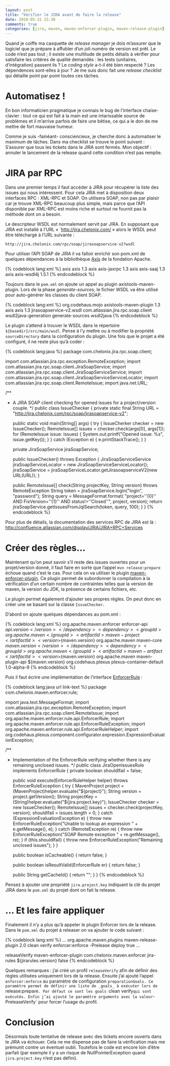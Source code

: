 ```yaml
---
layout: post
title: "Vérifier le JIRA avant de faire la release"
date: 2010-05-31 15:30
comments: true
categories: [jira, maven, maven-enforcer-plugin, maven-release-plugin]
---
```


Quand je coiffe ma casquette de _release manager_ je dois m’assurer que le logiciel que je prépare à affubler d’un joli numéro de version est prêt. Le code n’est pas tout ; il existe une multitude de petits détails à vérifier pour satisfaire les critères de qualité demandés : les tests (unitaires, d’intégration) passent ils ? Le _coding style_ a-t-il été bien respecté ? Les dépendences sont-elles à jour ? Je me suis donc fait une _release checklist_ qui détaille point par point toutes ces tâches.

Automatisez !
=============

En bon informaticien pragmatique je connais le bug de l’interface chaise-clavier : tout ce qui est fait à la main est une intarissable source de problèmes et il m’arrive parfois de faire une bêtise, ce qui a le don de me mettre de fort mauvaise humeur.

Comme je suis -fainéant- consciencieux, je cherche donc à automatiser le maximum de tâches. Dans ma checklist se trouve le point suivant : S’assurer que tous les tickets dans le JIRA sont fermés. Mon objectif : annuler le lancement de la release quand cette condition n’est pas remplie.

JIRA par RPC
============

Dans une premier temps il faut accéder à JIRA pour récupérer la liste des issues qui nous intéressent. Pour cela JIRA met à disposition deux interfaces RPC : XML-RPC et SOAP. On utilisera SOAP, non pas par plaisir car je trouve XML-RPC beaucoup plus simple, mais parce que l’API disponible par XML-RPC est moins riche et surtout ne fournit pas la méthode dont on a besoin.

Le descripteur WSDL est normalement servit par JIRA. En supposant que JIRA est installé à l’URL « `http://jira.chelonix.com/ » alors le WSDL peut être téléchargé à l’URL suivante :

`http://jira.chelonix.com/rpc/soap/jirasoapservice-v2?wsdl`

Pour utiliser l’API SOAP de JIRA il va falloir enrichir son pom.xml de quelques dépendances à la bibliothèque [Axis](http://ws.apache.org/axis/) de la fondation Apache.

{% codeblock lang:xml %}
    <!-- Axis dependencies -->
    <dependency>
      <groupId>axis</groupId>
      <artifactId>axis</artifactId>
      <version>1.3</version>
    </dependency>
    <dependency>
      <groupId>axis</groupId>
      <artifactId>axis-jaxrpc</artifactId>
      <version>1.3</version>
    </dependency>
    <dependency>
      <groupId>axis</groupId>
      <artifactId>axis-saaj</artifactId>
      <version>1.3</version>
    </dependency>
    <dependency>
      <groupId>axis</groupId>
      <artifactId>axis-wsdl4j</artifactId>
      <version>1.5.1</version>
    </dependency>
{% endcodeblock %}

Toujours dans le `pom.xml` on ajoute un appel au plugin axistools-maven-plugin. Lors de la phase _generate-sources_, le fichier WSDL va être utilisé pour auto-générer les classes du client SOAP.

{% codeblock lang:xml %}
  <build>
    <plugins>
      <plugin>
        <groupId>org.codehaus.mojo</groupId>
        <artifactId>axistools-maven-plugin</artifactId>
        <version>1.3</version>
        <dependencies>
          <dependency>
            <groupId>axis</groupId>
            <artifactId>axis</artifactId>
            <version>1.3</version>
          </dependency>
        </dependencies>
        <configuration>
          <wsdlFiles>
            <wsdlFile>jirasoapservice-v2.wsdl</wsdlFile>
          </wsdlFiles>
          <packageSpace>com.atlassian.jira.rpc.soap.client</packageSpace>
        </configuration>
        <executions>
          <execution>
            <id>wsdl2java-generation</id>
            <phase>generate-sources</phase>
            <goals>
              <goal>wsdl2java</goal>
            </goals>
          </execution>
        </executions>
      </plugin>
    </plugins>
  </build>
{% endcodeblock %}

Le plugin s’attend à trouver le WSDL dans le répertoire `${basedir}/src/main/wsdl`. Pense à l’y mettre ou à modifier la propriété `sourceDirectory` dans la configuration du plugin.
Une fois que le projet a été configuré, il ne reste plus qu’à coder :

{% codeblock lang:java %}
package com.chelonix.jira.rpc.soap.client;

import com.atlassian.jira.rpc.exception.RemoteException;
import com.atlassian.jira.rpc.soap.client.JiraSoapService;
import com.atlassian.jira.rpc.soap.client.JiraSoapServiceService;
import com.atlassian.jira.rpc.soap.client.JiraSoapServiceServiceLocator;
import com.atlassian.jira.rpc.soap.client.RemoteIssue;
import java.net.URL;

/**
 * A JIRA SOAP client checking for opened issues for a project/version couple.
 */
public class IssueChecker
{
    private static final String URL = "http://jira.chelonix.com/rpc/soap/jirasoapservice-v2";

    public static void main(String[] args)
    {
        try {
            IssueCherker checker = new IssueChecker();
            RemoteIssue[] issues = checker.check(args[0], args[1]);
            for (RemoteIssue issue: issues) {
                System.out.printf("Opened issue: %s", issue.getKey());
            }
        } catch (Exception e) {
            e.printStackTrace();
        }
    }

    private JiraSoapService jiraSoapService;

    public IssueChecker() throws Exception
    {
        JiraSoapServiceService jiraSoapServiceLocator =
            new JiraSoapServiceServiceLocator();
        jiraSoapService = jiraSoapServiceLocator.getJirasoapserviceV2(new URL(URL));
    }

    public RemoteIssue[] check(String projectKey, String version) throws RemoteException
        String token = jiraSoapService.login("login", "password");
        String query = MessageFormat.format(
            "project=''{0}'' AND FixVersion=''{1}'' AND status!=''Closed''",
            project, version);
        return jiraSoapService.getIssuesFromJqlSearch(token, query, 100);
    }
}
{% endcodeblock %}

Pour plus de détails, la documentation des services RPC de JIRA est là : <http://confluence.atlassian.com/display/JIRA/JIRA+RPC+Services>

Créer des règles…
=================

Maintenant qu’on peut savoir s’il reste des issues ouvertes pour un projet/version donné, il faut faire en sorte que l’appel `mvn release:prepare` échoue quand c’est le cas. Pour cela on va utiliser le plugin [maven-enforcer-plugin](http://maven.apache.org/plugins/maven-enforcer-plugin/). Ce plugin permet de subordonner la compilation à la vérification d’un certain nombre de contraintes telles que la version de maven, la version du JDK, la présence de certains fichiers, etc.

Le plugin permet également d’ajouter ses propres règles. On peut donc en créer une se basant sur la classe `IssueChecker`.

D’abord on ajoute quelques dépendances au pom.xml :

{% codeblock lang:xml %}
  <dependencies>
    <!-- Enforcer dependencies -->
    <dependency>
      <groupId>org.apache.maven.enforcer</groupId>
      <artifactId>enforcer-api</artifactId>
      <version>${api.version}</version>
    </dependency>
    <dependency>
      <groupId>org.apache.maven</groupId>
      <artifactId>maven-project</artifactId>
      <version>${maven.version}</version>
    </dependency>
    <dependency>
      <groupId>org.apache.maven</groupId>
      <artifactId>maven-core</artifactId>
      <version>${maven.version}</version>
    </dependency>
    <dependency>
      <groupId>org.apache.maven</groupId>
      <artifactId>maven-artifact</artifactId>
      <version>${maven.version}</version>
    </dependency>
    <dependency>
      <groupId>org.apache.maven</groupId>
      <artifactId>maven-plugin-api</artifactId>
      <version>${maven.version}</version>
    </dependency>
    <dependency>
      <groupId>org.codehaus.plexus</groupId>
      <artifactId>plexus-container-default</artifactId>
      <version>1.0-alpha-9</version>
    </dependency>
  </dependencies>
{% endcodeblock %}

Puis il faut écrire une implémentation de l’interface [EnforcerRule](http://maven.apache.org/enforcer/enforcer-api/apidocs/index.html) :

{% codeblock lang:java url link-text %}
package com.chelonix.maven.enforcer.rule;

import java.text.MessageFormat;
import com.atlassian.jira.rpc.exception.RemoteException;
import com.atlassian.jira.rpc.soap.client.RemoteIssue;
import org.apache.maven.enforcer.rule.api.EnforcerRule;
import org.apache.maven.enforcer.rule.api.EnforcerRuleException;
import org.apache.maven.enforcer.rule.api.EnforcerRuleHelper;
import org.codehaus.plexus.component.configurator.expression.ExpressionEvaluationException;

/**
 * Implementation of the EnforcerRule verifying whether there is any remaining unclosed issues.
 */
public class JiraOpenIssuesRule implements EnforcerRule
{
    private boolean shouldIfail = false;

    public void execute(EnforcerRuleHelper helper) throws EnforcerRuleException
    {
        try {
            MavenProject project = (MavenProject)helper.evaluate("${project}");
            String version = project.getVersion();
            String projectKey = (String)helper.evaluate("${jira.project.key}");
            IssueChecker checker = new IssueChecker();
            RemoteIssue[] issues = checker.check(projectKey, version);
            shouldIfail = issues.length > 0;
        } catch (ExpressionEvaluationException e) {
            throw new EnforcerRuleException("Unable to lookup an expression " +
                e.getMessage(), e);
        } catch (RemoteException re) {
            throw new EnforcerRuleException("SOAP Remote exception " +
                re.getMessage(), re);
        }
        if (this.shouldIfail) {
            throw new EnforcerRuleException("Remaining unclosed issues");
        }
    }

    public boolean isCacheable()
    {
        return false;
    }

    public boolean isResultValid(EnforcerRule er)
    {
        return false;
    }

    public String getCacheId()
    {
        return "";
    }
}
{% endcodeblock %}

Pensez à ajouter une propriété `jira.project.key` indiquant la clé du projet JIRA dans le `pom.xml` du projet dont on fait la release.

… Et les faire appliquer
========================

Finalement il n’y a plus qu’à appeler le plugin Enforcer lors de la release. Dans le `pom.xml` du projet à releaser on va ajouter le code suivant :

{% codeblock lang:xml %}
<build>
    <plugins>
    ...
        <plugin>
          <groupId>org.apache.maven.plugins</groupId>
          <artifactId>maven-release-plugin</artifactId>
          <version>2.0</version>
          <configuration>
            <preparationGoals>clean verify enforcer:enforce</preparationGoals>
            <arguments>-Prelease</arguments>
            <goals>deploy</goals>
            <autoVersionSubmodules>true</autoVersionSubmodules>
          </configuration>
        </plugin>
    ...
    <plugins>
<build>

<profile>
  <id>releaseVerify</id>
  <build>
    <plugins>
      <plugin>
        <artifactId>maven-enforcer-plugin</artifactId>
        <dependencies>
          <dependency>
            <groupId>com.chelonix.maven.enforcer</groupId>
            <artifactId>jira-rules</artifactId>
            <version>${jirarules.version}</version>
          </dependency>
        </dependencies>
        <configuration>
          <rules>
            <myCustomRule implementation="com.chelonix.maven.enforcer.rule.JiraOpenIssuesRule">
              <shouldIfail>false</shouldIfail>
            </myCustomRule>
          </rules>
        </configuration>
      </plugin>
    </plugins>
  </build>
</profile>
{% endcodeblock %}

Quelques remarques : j’ai créé un profil `releaseVerify` afin de définir des règles utilisées uniquement lors de la release. Ensuite j’ai ajouté l’appel `enforcer:enforce` au paramètre de configuration `preparationGoals. Ce paramètre permet de définir une liste de _goals_ à exécuter lors de `release:prepare`. Par défaut ce sont les goals `clean verify` qui sont exécutés. Enfin j’ai ajouté le paramètre arguments avec la valeur `-PreleaseVerify` pour forcer l’usage du profil.

Conclusion
==========

Désormais toute tentative de release avec des tickets encore ouverts dans le JIRA va échouer. Cela ne me dispense pas de faire la vérification mais me prémunit contre un éventuel oubli. Toutefois le code est encore loin d’être parfait (par exemple il y a un risque de NullPointerException quand `jira.project.key` n’est pas défini).



